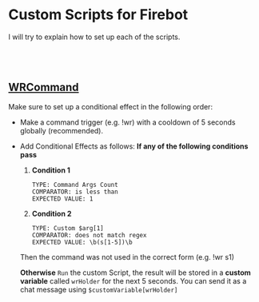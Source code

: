 # Custom Scripts for Firebot
I will try to explain how to set up each of the scripts.
<br><br><br><br>


## <u>WRCommand</u>

Make sure to set up a conditional effect in the following order:

- Make a command trigger (e.g. !wr) with a cooldown of 5 seconds globally (recommended).
- Add Conditional Effects as follows:
  **If any of the following conditions pass**

  1. **Condition 1**

     ```
     TYPE: Command Args Count
     COMPARATOR: is less than
     EXPECTED VALUE: 1
     ```

  2. **Condition 2**
     ```
     TYPE: Custom $arg[1]
     COMPARATOR: does not match regex
     EXPECTED VALUE: \b(s[1-5])\b
     ```

  Then the command was not used in the correct form (e.g. !wr s1)

  **Otherwise**
  `Run` the custom Script, the result will be stored in a **custom variable** called `wrHolder` for the next 5 seconds.
  You can send it as a chat message using `$customVariable[wrHolder]`
